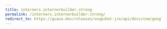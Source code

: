 ```yaml
---
title: interners.internerbuilder.strong
permalink: /interners.internerbuilder.strong/
redirect_to: https://guava.dev/releases/snapshot-jre/api/docs/com/google/common/collect/Interners.InternerBuilder.html#strong--
---
```

